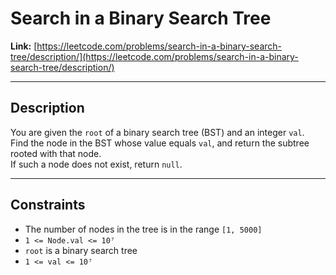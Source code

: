 # Search in a Binary Search Tree

**Link:** [https://leetcode.com/problems/search-in-a-binary-search-tree/description/](https://leetcode.com/problems/search-in-a-binary-search-tree/description/)

---

## Description

You are given the `root` of a binary search tree (BST) and an integer `val`.  
Find the node in the BST whose value equals `val`, and return the subtree rooted with that node.  
If such a node does not exist, return `null`.

---

## Constraints

- The number of nodes in the tree is in the range `[1, 5000]`  
- `1 <= Node.val <= 10⁷`  
- `root` is a binary search tree  
- `1 <= val <= 10⁷`
